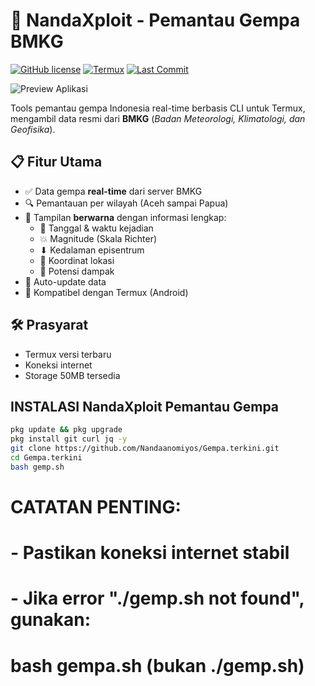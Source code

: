 # 🌋 NandaXploit - Pemantau Gempa BMKG

[![GitHub license](https://img.shields.io/github/license/Nandaanomiyos/Gempa.terkini)](LICENSE)
[![Termux](https://img.shields.io/badge/Platform-Termux-brightgreen)](https://termux.com)
[![Last Commit](https://img.shields.io/github/last-commit/Nandaanomiyos/Gempa.terkini)](https://github.com/Nandaanomiyos/Gempa.terkini/commits/main)

![Preview Aplikasi](https://i.postimg.cc/mkFZB92j/Screenshot-20250419-104531.jpg)

Tools pemantau gempa Indonesia real-time berbasis CLI untuk Termux, mengambil data resmi dari **BMKG** (_Badan Meteorologi, Klimatologi, dan Geofisika_).

## 📋 Fitur Utama
- ✅ Data gempa **real-time** dari server BMKG
- 🔍 Pemantauan per wilayah (Aceh sampai Papua)
- 🎨 Tampilan **berwarna** dengan informasi lengkap:
  - 📅 Tanggal & waktu kejadian
  - 💥 Magnitude (Skala Richter)
  - ⬇ Kedalaman episentrum
  - 🧭 Koordinat lokasi
  - 🚨 Potensi dampak
- 🔄 Auto-update data
- 📱 Kompatibel dengan Termux (Android)

## 🛠️ Prasyarat
- Termux versi terbaru
- Koneksi internet
- Storage 50MB tersedia

## INSTALASI NandaXploit Pemantau Gempa
```bash
pkg update && pkg upgrade
pkg install git curl jq -y
git clone https://github.com/Nandaanomiyos/Gempa.terkini.git
cd Gempa.terkini
bash gemp.sh
```

# CATATAN PENTING:
# - Pastikan koneksi internet stabil
# - Jika error "./gemp.sh not found", gunakan:
#   bash gempa.sh  (bukan ./gemp.sh)

